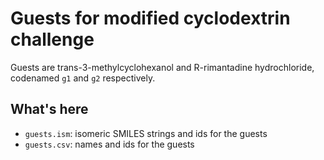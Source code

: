 # Guests for modified cyclodextrin challenge

Guests are trans-3-methylcyclohexanol and R-rimantadine hydrochloride, codenamed `g1` and `g2` respectively.


## What's here

- `guests.ism`: isomeric SMILES strings and ids for the guests
- `guests.csv`: names and ids for the guests
